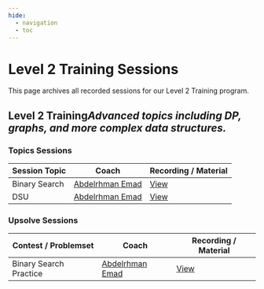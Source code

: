 ```yaml
---
hide:
  - navigation
  - toc
---
```


# Level 2 Training Sessions

This page archives all recorded sessions for our Level 2 Training program.

<div class="level-section">
  <h2>Level 2 Training<em>Advanced topics including DP, graphs, and more complex data structures.</em></h2>

  <h3>Topics Sessions</h3>
  <table class="sessions-table">
    <thead>
        <tr>
            <th>Session Topic</th>
            <th>Coach</th>
            <th>Recording / Material</th>
        </tr>
    </thead>
    <tbody>
        <tr>
            <td>Binary Search</td>
            <td><a href="../../../community/coaches/#abdelrhman-emad">Abdelrhman Emad</a></td>
            <td>
                <a href="https://drive.google.com/drive/folders/15OT2xYUDD_g4iSU2v4oiyr482j2d2uM9?usp=sharing" target="_blank">View</a>
            </td>
        </tr>
        <tr>
            <td>DSU</td>
            <td><a href="../../../community/coaches/#abdelrhman-emad">Abdelrhman Emad</a></td>
            <td>
                <a href="https://drive.google.com/drive/folders/1uHGrA92Vb08WnUu2z-lZ-wZ-wZ-wZ-wZ?usp=sharing" target="_blank">View</a>
            </td>
        </tr>
    </tbody>
  </table>

  <h3>Upsolve Sessions</h3>
  <table class="sessions-table">
    <thead>
        <tr>
            <th>Contest / Problemset</th>
            <th>Coach</th>
            <th>Recording / Material</th>
        </tr>
    </thead>
    <tbody>
        <tr>
            <td>Binary Search Practice</td>
            <td><a href="../../../community/coaches/#abdelrhman-emad">Abdelrhman Emad</a></td>
            <td>
                <a href="https://drive.google.com/drive/folders/1wJ4Z7Y2v1v1zX8X5Zz7X7y8wZqZz8yXw?usp=sharing" target="_blank">View</a>
            </td>
        </tr>
    </tbody>
  </table>
</div> 